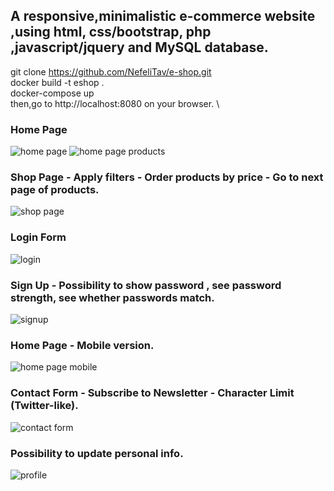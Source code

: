 ## A responsive,minimalistic e-commerce website ,using html, css/bootstrap, php ,javascript/jquery and MySQL database.

git clone https://github.com/NefeliTav/e-shop.git \
docker build -t eshop . \
docker-compose up \
then,go to http://localhost:8080 on your browser. \

### Home Page
![home page](https://github.com/NefeliTav/e-shop/blob/main/images/first.png?raw=true)
![home page products](https://github.com/NefeliTav/e-shop/blob/main/images/fifth.png?raw=true)

### Shop Page - Apply filters - Order products by price - Go to next page of products.
![shop page](https://github.com/NefeliTav/e-shop/blob/main/images/second.png?raw=true)

### Login Form
![login](https://github.com/NefeliTav/e-shop/blob/main/images/seventh.png?raw=true)

### Sign Up - Possibility to show password , see password strength, see whether passwords match.
![signup](https://github.com/NefeliTav/e-shop/blob/main/images/eighth.png?raw=true)

### Home Page - Mobile version.
![home page mobile](https://github.com/NefeliTav/e-shop/blob/main/images/third.png?raw=true)

### Contact Form - Subscribe to Newsletter - Character Limit (Twitter-like).
![contact form](https://github.com/NefeliTav/e-shop/blob/main/images/fourth.png?raw=true)

### Possibility to update personal info.
![profile](https://github.com/NefeliTav/e-shop/blob/main/images/sixth.png?raw=true)


